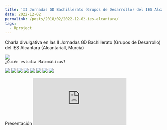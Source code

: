 ```yaml
---
title: 'II Jornadas GD Bachillerato (Grupos de Desarrollo) del IES Alcantara'
date: 2022-12-02
permalink: /posts/2018/02/2022-12-02-ies-alcantara/
tags:
  - Rproject
---
```


Charla divulgativa en las II Jornadas GD Bachillerato (Grupos de Desarrollo) del IES Alcantara (Alcantariall, Murcia) <br>

![](https://amaurandi.github.io/files/20221203-GDBachillerato-vi.png) <br> `¿Quién estudia Matemáticas?`

![](https://amaurandi.github.io/files/20221203-GDBachillerato-i.jpg)
![](https://amaurandi.github.io/files/20221203-GDBachillerato-ii.jpg)
![](https://amaurandi.github.io/files/20221203-GDBachillerato-iii.jpg)
![](https://amaurandi.github.io/files/20221203-GDBachillerato-iv.jpg)
![](https://amaurandi.github.io/files/20221203-GDBachillerato-v.png)
![](https://amaurandi.github.io/files/20221203-GDBachillerato-vi.png)
![](https://amaurandi.github.io/files/20221203-GDBachillerato-vii.png)
![](https://amaurandi.github.io/files/20221203-GDBachillerato-viii.png)

Presentación [![](https://amaurandi.github.io/files/amaurandi-iesAlcantara.pdf)](https://amaurandi.github.io/files/amaurandi-iesAlcantara.pdf)



